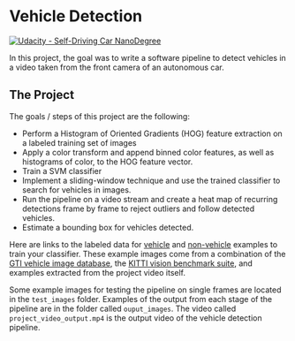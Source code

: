 # Vehicle Detection
[![Udacity - Self-Driving Car NanoDegree](https://s3.amazonaws.com/udacity-sdc/github/shield-carnd.svg)](https://www.udacity.com/course/self-driving-car-engineer-nanodegree--nd013)

In this project, the goal was to write a software pipeline to detect vehicles in a video taken from the front camera of an autonomous car.

The Project
---

The goals / steps of this project are the following:

* Perform a Histogram of Oriented Gradients (HOG) feature extraction on a labeled training set of images
* Apply a color transform and append binned color features, as well as histograms of color, to the HOG feature vector. 
* Train a SVM classifier
* Implement a sliding-window technique and use the trained classifier to search for vehicles in images.
* Run the pipeline on a video stream and create a heat map of recurring detections frame by frame to reject outliers and follow detected vehicles.
* Estimate a bounding box for vehicles detected.

Here are links to the labeled data for [vehicle](https://s3.amazonaws.com/udacity-sdc/Vehicle_Tracking/vehicles.zip) and [non-vehicle](https://s3.amazonaws.com/udacity-sdc/Vehicle_Tracking/non-vehicles.zip) examples to train your classifier.  These example images come from a combination of the [GTI vehicle image database](http://www.gti.ssr.upm.es/data/Vehicle_database.html), the [KITTI vision benchmark suite](http://www.cvlibs.net/datasets/kitti/), and examples extracted from the project video itself.   

Some example images for testing the pipeline on single frames are located in the `test_images` folder.  Examples of the output from each stage of the pipeline are in the folder called `ouput_images`. The video called `project_video_output.mp4` is the output video of the vehicle detection pipeline. 
